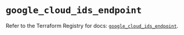# `google_cloud_ids_endpoint`

Refer to the Terraform Registry for docs: [`google_cloud_ids_endpoint`](https://registry.terraform.io/providers/hashicorp/google/5.38.0/docs/resources/cloud_ids_endpoint).
